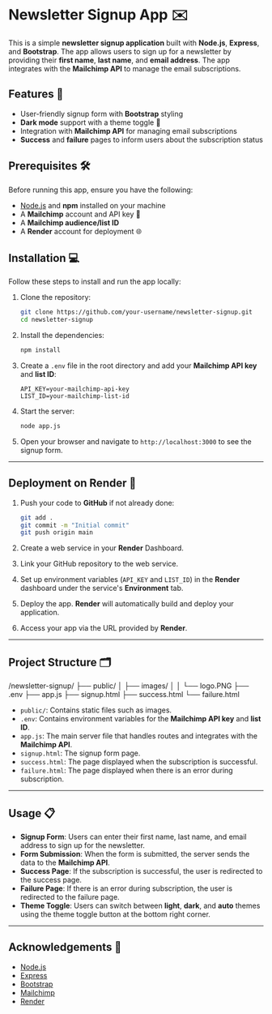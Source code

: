 # Newsletter Signup App ✉️

This is a simple **newsletter signup application** built with **Node.js**, **Express**, and **Bootstrap**. The app allows users to sign up for a newsletter by providing their **first name**, **last name**, and **email address**. The app integrates with the **Mailchimp API** to manage the email subscriptions.

## Features 🚀

- User-friendly signup form with **Bootstrap** styling
- **Dark mode** support with a theme toggle 🌙
- Integration with **Mailchimp API** for managing email subscriptions
- **Success** and **failure** pages to inform users about the subscription status

## Prerequisites 🛠️

Before running this app, ensure you have the following:

- [Node.js](https://nodejs.org/) and **npm** installed on your machine
- A **Mailchimp** account and API key 🔑
- A **Mailchimp audience/list ID**
- A **Render** account for deployment 🌐

## Installation 💻

Follow these steps to install and run the app locally:

1. Clone the repository:

   ```bash
   git clone https://github.com/your-username/newsletter-signup.git
   cd newsletter-signup
   ```

2. Install the dependencies:

   ```bash
   npm install
   ```

3. Create a `.env` file in the root directory and add your **Mailchimp API key** and **list ID**:

   ```
   API_KEY=your-mailchimp-api-key
   LIST_ID=your-mailchimp-list-id
   ```

4. Start the server:

   ```bash
   node app.js
   ```

5. Open your browser and navigate to `http://localhost:3000` to see the signup form.

---

## Deployment on Render 🚀

1. Push your code to **GitHub** if not already done:

   ```bash
   git add .
   git commit -m "Initial commit"
   git push origin main
   ```

2. Create a web service in your **Render** Dashboard.

3. Link your GitHub repository to the web service.

4. Set up environment variables (`API_KEY` and `LIST_ID`) in the **Render** dashboard under the service's **Environment** tab.

5. Deploy the app. **Render** will automatically build and deploy your application.

6. Access your app via the URL provided by **Render**.

---

## Project Structure 🗂️

/newsletter-signup/
├── public/
│ ├── images/
│ │ └── logo.PNG
├── .env
├── app.js
├── signup.html
├── success.html
└── failure.html

- `public/`: Contains static files such as images.
- `.env`: Contains environment variables for the **Mailchimp API key** and **list ID**.
- `app.js`: The main server file that handles routes and integrates with the **Mailchimp API**.
- `signup.html`: The signup form page.
- `success.html`: The page displayed when the subscription is successful.
- `failure.html`: The page displayed when there is an error during subscription.

---

## Usage 📋

- **Signup Form**: Users can enter their first name, last name, and email address to sign up for the newsletter.
- **Form Submission**: When the form is submitted, the server sends the data to the **Mailchimp API**.
- **Success Page**: If the subscription is successful, the user is redirected to the success page.
- **Failure Page**: If there is an error during subscription, the user is redirected to the failure page.
- **Theme Toggle**: Users can switch between **light**, **dark**, and **auto** themes using the theme toggle button at the bottom right corner.

---

## Acknowledgements 🙏

- [Node.js](https://nodejs.org/)
- [Express](https://expressjs.com/)
- [Bootstrap](https://getbootstrap.com/)
- [Mailchimp](https://mailchimp.com/)
- [Render](https://render.com/)
